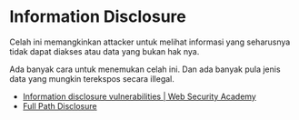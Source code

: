 # Information Disclosure

Celah ini memangkinkan attacker untuk melihat informasi yang seharusnya tidak dapat diakses atau data yang bukan hak nya.

Ada banyak cara untuk menemukan celah ini. Dan ada banyak pula jenis data yang mungkin terekspos secara illegal.

- [Information disclosure vulnerabilities | Web Security Academy](https://portswigger.net/web-security/information-disclosure)
- [Full Path Disclosure](https://owasp.org/www-community/attacks/Full_Path_Disclosure)